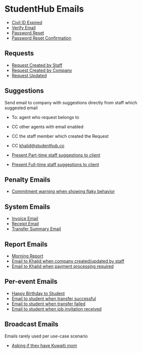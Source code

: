 # StudentHub Emails

* [Civil ID Expired](civil-expired.html)
* [Verify Email](verify-email.html)
* [Password Reset](password-reset.html)
* [Password Reset Confirmation](password-reset-confirmed.html)

## Requests

* [Request Created by Staff](request-created.html)
* [Request Created by Company](request-created-bycompany.html)
* [Request Updated](request-updated.html)

## Suggestions

Send email to company with suggestions directly from staff which suggested email

* To: agent who request belongs to
* CC other agents with email enabled
* CC the staff member which created the Request
* CC khalid@studenthub.co

* [Present Part-time staff suggestions to client](suggestion.html)
* [Present Full-time staff suggestions to client](suggestion-fulltime.html)

## Penalty Emails

* [Commitment warning when showing flaky behavior](commitment-warning.html)

## System Emails

* [Invoice Email](invoice.html)
* [Receipt Email](receipt.html)
* [Transfer Summary Email](transfer-summary.html)

## Report Emails

* [Morning Report](report-morning.html)
* [Email to Khalid when company created/updated by staff](report-company-crud.html)
* [Email to Khalid when payment processing required](report-payment-required.html)

## Per-event Emails

* [Happy Birthday to Student](birthday.html)
* [Email to student when transfer successful](transfer-success.html)
* [Email to student when transfer failed](transfer-fail.html)
* [Email to student when job invitation received](job-invitation.html)

## Broadcast Emails

Emails rarely used per use-case scenario

* [Asking if they have Kuwaiti mom](kuwaiti-mom.html)
